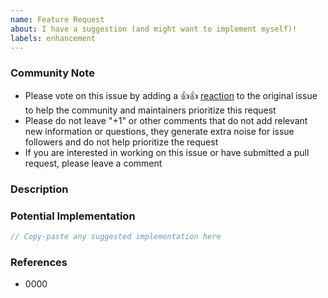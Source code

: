 ```yaml
---
name: Feature Request
about: I have a suggestion (and might want to implement myself)!
labels: enhancement
---
```


### Community Note

- Please vote on this issue by adding a 👍:+1:
  [reaction](https://blog.github.com/2016-03-10-add-reactions-to-pull-requests-issues-and-comments/)
  to the original issue to help the community and maintainers prioritize this request
- Please do not leave "+1" or other comments that do not add relevant new information or questions,
  they generate extra noise for issue followers and do not help prioritize the request
- If you are interested in working on this issue or have submitted a pull request, please leave a
  comment

<!--- Thank you for keeping this note for the community --->

### Description

<!--- Please leave a helpful description of the feature request here. --->

### Potential Implementation

<!--- Information about code formatting: https://help.github.com/articles/basic-writing-and-formatting-syntax/#quoting-code --->

```go
// Copy-paste any suggested implementation here
```

### References

<!---
Information about referencing Github Issues: https://help.github.com/articles/basic-writing-and-formatting-syntax/#referencing-issues-and-pull-requests

Are there any other GitHub issues (open or closed) or pull requests that should be linked here? Vendor blog posts or documentation? For example:

--->

- 0000
